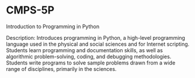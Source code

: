 # CMPS-5P
Introduction to Programming in Python

<p>Description: Introduces programming in Python, a high-level programming language used in the physical and social sciences and for Internet scripting. Students learn programming and documentation skills, as well as algorithmic problem-solving, coding, and debugging methodologies. Students write programs to solve sample problems drawn from a wide range of disciplines, primarily in the sciences.</p>
